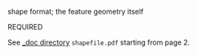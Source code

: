 shape format; the feature geometry itself

REQUIRED

See [_doc directory](../_doc) `shapefile.pdf` starting from page 2.